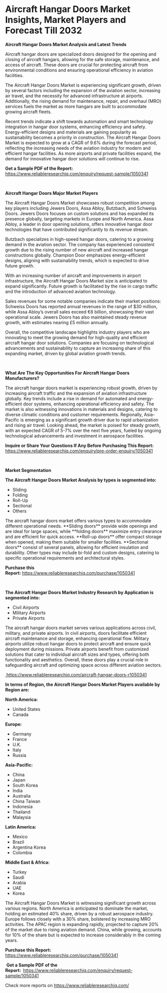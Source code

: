 <p><h1>Aircraft Hangar Doors Market Insights, Market Players and Forecast Till 2032</h1></p><p><strong>Aircraft Hangar Doors Market Analysis and Latest Trends</strong></p>
<p><p>Aircraft hangar doors are specialized doors designed for the opening and closing of aircraft hangars, allowing for the safe storage, maintenance, and access of aircraft. These doors are crucial for protecting aircraft from environmental conditions and ensuring operational efficiency in aviation facilities.</p><p>The Aircraft Hangar Doors Market is experiencing significant growth, driven by several factors including the expansion of the aviation sector, increasing air travel, and the necessity for advanced infrastructure at airports. Additionally, the rising demand for maintenance, repair, and overhaul (MRO) services fuels the market as more hangars are built to accommodate growing aircraft fleets.</p><p>Recent trends indicate a shift towards automation and smart technology integration in hangar door systems, enhancing efficiency and safety. Energy-efficient designs and materials are gaining popularity as sustainability becomes a priority in construction. The Aircraft Hangar Doors Market is expected to grow at a CAGR of 9.6% during the forecast period, reflecting the increasing needs of the aviation industry for modern and efficient hangar facilities. As more airports and private facilities expand, the demand for innovative hangar door solutions will continue to rise.</p></p>
<p><strong>Get a Sample PDF of the Report:&nbsp;</strong> <a href="https://www.reliableresearchiq.com/enquiry/request-sample/1050341?utm_campaign=2243&utm_medium=2&utm_source=Github&utm_content=ia&utm_term=17022025&utm_id=aircraft-hangar-doors">https://www.reliableresearchiq.com/enquiry/request-sample/1050341</a></p>
<p>&nbsp;</p>
<p><strong>Aircraft Hangar Doors Major Market Players</strong></p>
<p><p>The Aircraft Hangar Doors Market showcases robust competition among key players including Jewers Doors, Assa Abloy, Butzbach, and Schweiss Doors. Jewers Doors focuses on custom solutions and has expanded its presence globally, targeting markets in Europe and North America. Assa Abloy, a leader in door opening solutions, offers innovative hangar door technologies that have contributed significantly to its revenue stream. </p><p>Butzbach specializes in high-speed hangar doors, catering to a growing demand in the aviation sector. The company has experienced consistent growth due to the rising number of new aircraft and increased hangar constructions globally. Champion Door emphasizes energy-efficient designs, aligning with sustainability trends, which is expected to drive future growth.</p><p>With an increasing number of aircraft and improvements in airport infrastructure, the Aircraft Hangar Doors Market size is anticipated to expand significantly. Future growth is facilitated by the rise in cargo traffic and the introduction of advanced aviation technology.</p><p>Sales revenues for some notable companies indicate their market positions: Schweiss Doors has reported annual revenues in the range of $30 million, while Assa Abloy’s overall sales exceed €8 billion, showcasing their vast operational scale. Jewers Doors has also maintained steady revenue growth, with estimates nearing £5 million annually.</p><p>Overall, the competitive landscape highlights industry players who are innovating to meet the growing demand for high-quality and efficient aircraft hangar door solutions. Companies are focusing on technological advancements and sustainability to capture an increasing share of this expanding market, driven by global aviation growth trends.</p></p>
<p>&nbsp;</p>
<p><strong>What Are The Key Opportunities For Aircraft Hangar Doors Manufacturers?</strong></p>
<p><p>The aircraft hangar doors market is experiencing robust growth, driven by increasing aircraft traffic and the expansion of aviation infrastructure globally. Key trends include a rise in demand for automated and energy-efficient door systems, enhancing operational efficiency and safety. The market is also witnessing innovations in materials and designs, catering to diverse climatic conditions and customer requirements. Regionally, Asia-Pacific is emerging as a significant growth driver due to rapid urbanization and rising air travel. Looking ahead, the market is poised for steady growth, with an expected CAGR of 5-7% over the next five years, fueled by ongoing technological advancements and investment in aerospace facilities.</p></p>
<p><strong>Inquire or Share Your Questions If Any Before Purchasing This Report:</strong> <a href="https://www.reliableresearchiq.com/enquiry/pre-order-enquiry/1050341?utm_campaign=2243&utm_medium=2&utm_source=Github&utm_content=ia&utm_term=17022025&utm_id=aircraft-hangar-doors">https://www.reliableresearchiq.com/enquiry/pre-order-enquiry/1050341</a></p>
<p>&nbsp;</p>
<p><strong>Market Segmentation</strong></p>
<p><strong>The Aircraft Hangar Doors Market Analysis by types is segmented into:</strong></p>
<p><ul><li>Sliding</li><li>Folding</li><li>Roll-Up</li><li>Sectional</li><li>Others</li></ul></p>
<p><p>The aircraft hangar doors market offers various types to accommodate different operational needs. **Sliding doors** provide wide openings and are ideal for large spaces, while **folding doors** maximize entry clearance and are efficient for quick access. **Roll-up doors** offer compact storage when opened, making them suitable for smaller facilities. **Sectional doors** consist of several panels, allowing for efficient insulation and durability. Other types may include bi-fold and custom designs, catering to specific operational requirements and architectural styles.</p></p>
<p><strong>Purchase this Report:&nbsp;</strong><a href="https://www.reliableresearchiq.com/purchase/1050341?utm_campaign=2243&utm_medium=2&utm_source=Github&utm_content=ia&utm_term=17022025&utm_id=aircraft-hangar-doors">https://www.reliableresearchiq.com/purchase/1050341</a></p>
<p>&nbsp;</p>
<p><strong>The Aircraft Hangar Doors Market Industry Research by Application is segmented into:</strong></p>
<p><ul><li>Civil Airports</li><li>Military Airports</li><li>Private Airports</li></ul></p>
<p><p>The aircraft hangar doors market serves various applications across civil, military, and private airports. In civil airports, doors facilitate efficient aircraft maintenance and storage, enhancing operational flow. Military airports utilize robust hangar doors to protect aircraft and ensure quick deployment during missions. Private airports benefit from customized solutions that cater to individual aircraft sizes and types, offering both functionality and aesthetics. Overall, these doors play a crucial role in safeguarding aircraft and optimizing space across different aviation sectors.</p></p>
<p><a href="https://www.reliableresearchiq.com/aircraft-hangar-doors-r1050341?utm_campaign=2243&utm_medium=2&utm_source=Github&utm_content=ia&utm_term=17022025&utm_id=aircraft-hangar-doors">&nbsp;https://www.reliableresearchiq.com/aircraft-hangar-doors-r1050341</a></p>
<p><strong>In terms of Region, the Aircraft Hangar Doors Market Players available by Region are:</strong></p>
<p>
    <p> <strong> North America: </strong>
        <ul>
            <li>United States</li>
            <li>Canada</li>
        </ul>
        </p> 
    <p> <strong> Europe: </strong>
        <ul>
            <li>Germany</li>
            <li>France</li>
            <li>U.K.</li>
            <li>Italy</li>
            <li>Russia</li>
        </ul>
        </p> 
    <p> <strong> Asia-Pacific: </strong>
        <ul>
            <li>China</li>
            <li>Japan</li>
            <li>South Korea</li>
            <li>India</li>
            <li>Australia</li>
            <li>China Taiwan</li>
            <li>Indonesia</li>
            <li>Thailand</li>
            <li>Malaysia</li>
        </ul>
        </p> 
    <p> <strong> Latin America: </strong>
        <ul>
            <li>Mexico</li>
            <li>Brazil</li>
            <li>Argentina Korea</li>
            <li>Colombia</li>
        </ul>
        </p> 
    <p> <strong> Middle East & Africa: </strong>
        <ul>
            <li>Turkey</li>
            <li>Saudi</li>
            <li>Arabia</li>
            <li>UAE</li>
            <li>Korea</li>
        </ul>
    </p>
    </p>
<p><p>The Aircraft Hangar Doors Market is witnessing significant growth across various regions. North America is anticipated to dominate the market, holding an estimated 40% share, driven by a robust aerospace industry. Europe follows closely with a 30% share, bolstered by increasing MRO activities. The APAC region is expanding rapidly, projected to capture 20% of the market due to rising aviation demand. China, while growing, accounts for 10% of the share but is expected to increase considerably in the coming years.</p></p>
<p><strong>Purchase this Report: </strong><a href="https://www.reliableresearchiq.com/purchase/1050341?utm_campaign=2243&utm_medium=2&utm_source=Github&utm_content=ia&utm_term=17022025&utm_id=aircraft-hangar-doors">https://www.reliableresearchiq.com/purchase/1050341</a></p>
<p>&nbsp;<strong>Get a Sample PDF of the Report:&nbsp;&nbsp;</strong><a href="https://www.reliableresearchiq.com/enquiry/request-sample/1050341?utm_campaign=2243&utm_medium=2&utm_source=Github&utm_content=ia&utm_term=17022025&utm_id=aircraft-hangar-doors">https://www.reliableresearchiq.com/enquiry/request-sample/1050341</a></p>
<p><strong></strong></p>
<p>Check more reports on <a href="https://www.reliableresearchiq.com/?utm_campaign=2243&utm_medium=2&utm_source=Github&utm_content=ia&utm_term=17022025&utm_id=aircraft-hangar-doors">https://www.reliableresearchiq.com/</a></p>